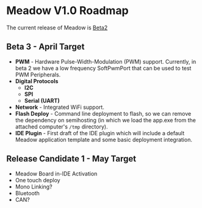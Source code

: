 # Meadow V1.0 Roadmap

The current release of Meadow is [Beta2](../Beta2/index.md)

## Beta 3 - April Target

* **PWM** - Hardware Pulse-Width-Modulation (PWM) support. Currently, in beta 2 we have a low frequency SoftPwmPort that can be used to test PWM Peripherals.
* **Digital Protocols**
	* **I2C**
	* **SPI**
	* **Serial (UART)**
* **Network** - Integrated WiFi support.
* **Flash Deploy** - Command line deployment to flash, so we can remove the dependency on semihosting (in which we load the app.exe from the attached computer's `/tmp` directory).
* **IDE Plugin** - First draft of the IDE plugin which will include a default Meadow application template and some basic deployment integration.

## Release Candidate 1 - May Target

* Meadow Board in-IDE Activation
* One touch deploy
* Mono Linking?
* Bluetooth
* CAN?
